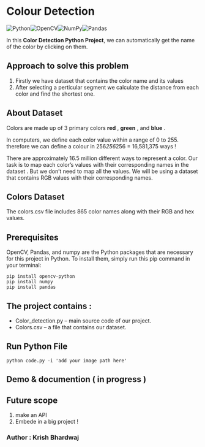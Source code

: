 # Colour Detection
![Python](https://img.shields.io/badge/python-3670A0?style=for-the-badge&logo=python&logoColor=ffdd54)![OpenCV](https://img.shields.io/badge/opencv-%23white.svg?style=for-the-badge&logo=opencv&logoColor=white)![NumPy](https://img.shields.io/badge/numpy-%23013243.svg?style=for-the-badge&logo=numpy&logoColor=white)![Pandas](https://img.shields.io/badge/pandas-%23150458.svg?style=for-the-badge&logo=pandas&logoColor=white)


In this **Color Detection Python Project**, we can automatically get the name of the color by clicking on them. 

## Approach to solve this problem 
1. Firstly we have dataset that contains the color name and its values
2. After selecting a perticular segment we calculate the distance from each color and find the shortest one.

## About Dataset
Colors are made up of 3 primary colors **red** , **green** , and **blue** . 

In computers, we define each color value within a range of 0 to 255. therefore we can define a colour in 256*256*256 = 16,581,375 ways !

There are approximately 16.5 million different ways to represent a color. Our task is  to map each color’s values with their corresponding names in the dataset . 
But we don’t need to map all the values. We will be using a dataset that contains RGB values with their corresponding names.

## Colors Dataset
The colors.csv file includes 865 color names along with their RGB and hex values.

## Prerequisites
OpenCV, Pandas, and numpy are the Python packages that are necessary for this project in Python. 
To install them, simply run this pip command in your terminal:

```
pip install opencv-python 
pip install numpy 
pip install pandas
```

## The project contains :
- Color_detection.py – main source code of our project.
- Colors.csv – a file that contains our dataset.

## Run Python File

```
python code.py -i 'add your image path here'
```

## Demo & documention ( in progress )

## Future scope 
1. make an API
2. Embede in a big project !

### Author : Krish Bhardwaj
